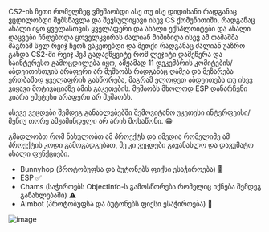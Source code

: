 CS2-ის ჩეთი რომელზეც ვმუშაობდი ასე თუ ისე დიდიხანი რადგანაც ვცდილობდი შემსწავლა და შევსულიყავი ისევ CS ქომუნითიში, რადგანაც ახალი იყო ყველასთვის ყველაფერი და ახალი ექსპლოიტები და ახალი დაცვები ჩნდებოდა ყოველკვირას ძალიან მიმიზიდა ისევ ამ თამაშმა მაგრამ სულ რეიჯ ჩეთს ვაკეთებდი და მეთქი რადგანაც ძალიან უაზრო გახდა CS2-ში რეიჯ ჰვჰ გადავწყვიტე რომ ლეჯიტი დამეწერა და საინტერესო გამოცდილება იყო, ამჟამად 11 დეკემბრის კომიტების/აბდეითისთვის არაფერი არ მუშაობს რადგანაც ღამეა და მეზარება ერთბაშად ყველაფრის გასწორება, მაგრამ ელოდეთ აბდეითებს თუ ისევ ვიყავი მოტივაციაზე ამის გაკეთების. მუშაობს მხოლოდ ESP დანარჩენი კიარა უმეტესი არაფერი არ მუშაობს.

ასევე ვეცდები შემდეგ განახლებებში შემოვიტანო უკეთესი ინტერფეისი/მენიუ თორე ამჟამინდელი არ არის მოსაწონი. 😁

გმადლობთ რომ ნახულობთ ამ პროექტს და იმედია რომელიმე ამ პროექტის კოდი გამოგადგებათ, მე კი ვეცდები გავანახლო და დავუმატო ახალი ფუნქციები.

- Bunnyhop (პროტობუფსა და ბუტონებს ფიქსი ესაჭიროება) 🛑
- ESP ✅
- Chams (საჭიროებს ObjectInfo-ს გამოსწორება რომელიც იქნება შემდეგ განახლებაში) ⚠
- Aimbot (პროტობუფსა და ბუტონებს ფიქსი ესაჭიროება) 🛑

![image](https://github.com/user-attachments/assets/638faa37-d9d7-4c36-8f2f-19729e0f909e)
